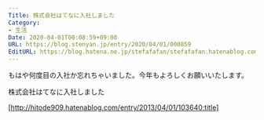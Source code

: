 ```yaml
---
Title: 株式会社はてなに入社しました
Category:
- 生活
Date: 2020-04-01T00:08:59+09:00
URL: https://blog.stenyan.jp/entry/2020/04/01/000859
EditURL: https://blog.hatena.ne.jp/stefafafan/stefafafan.hatenablog.com/atom/entry/26006613543371491
---
```


もはや何度目の入社か忘れちゃいました。今年もよろしくお願いいたします。



株式会社はてなに入社しました

[http://hitode909.hatenablog.com/entry/2013/04/01/103640:title]
